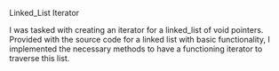Linked_List Iterator

I was tasked with creating an iterator for a linked_list of void pointers.
Provided with the source code for a linked list with basic functionality, 
I implemented the necessary methods to have a functioning iterator to traverse this list.
